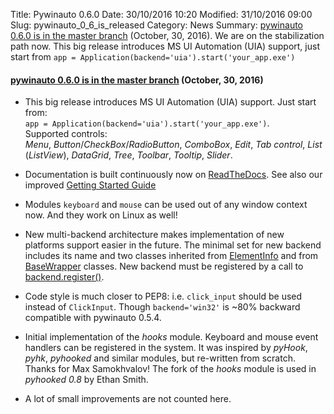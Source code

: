 Title: Pywinauto 0.6.0 
Date: 30/10/2016 10:20
Modified: 31/10/2016 09:00
Slug: pywinauto_0_6_is_released
Category: News
Summary: [pywinauto 0.6.0 is in the master branch](https://github.com/pywinauto/pywinauto/zipball/master/) (October, 30, 2016).  We are on the stabilization path now. This big release introduces MS UI Automation (UIA) support, just start from ``app = Application(backend='uia').start('your_app.exe')``

#### [pywinauto 0.6.0 is in the master branch](https://github.com/pywinauto/pywinauto/zipball/master/) (October, 30, 2016)  
- This big release introduces MS UI Automation (UIA) support. Just start from:  
    `app = Application(backend='uia').start('your_app.exe')`.  
    Supported controls:  
    *Menu*, *Button*/*CheckBox*/*RadioButton*, *ComboBox*, *Edit*, *Tab control*, *List* (*ListView*), *DataGrid*, *Tree*, *Toolbar*, *Tooltip*, *Slider*.

- Documentation is built continuously now on [ReadTheDocs](https://pywinauto.readthedocs.io/en/latest/).
  See also our improved [Getting Started Guide](https://pywinauto.readthedocs.io/en/latest/getting_started.html)

- Modules `keyboard` and `mouse` can be used out of any window context now. And they work on Linux as well!

- New multi-backend architecture makes implementation of new platforms support
  easier in the future. The minimal set for new backend includes its name and
  two classes inherited from
  [ElementInfo](http://pywinauto.readthedocs.io/en/latest/code/pywinauto.element_info.html?highlight=ElementInfo#pywinauto.element_info.ElementInfo)
  and from
  [BaseWrapper](http://pywinauto.readthedocs.io/en/latest/code/pywinauto.base_wrapper.html#pywinauto.base_wrapper.BaseWrapper) classes.
  New backend must be registered by a call to
  [backend.register()](http://pywinauto.readthedocs.io/en/latest/code/pywinauto.backend.html?highlight=backend.register#pywinauto.backend.register).

- Code style is much closer to PEP8: i.e. `click_input` should be used
  instead of `ClickInput`. Though `backend='win32'` is
  ~80% backward compatible with pywinauto 0.5.4.

- Initial implementation of the *hooks* module. Keyboard and mouse event
  handlers can be registered in the system. It was inspired by *pyHook*, *pyhk*,
  *pyhooked* and similar modules, but re-written from scratch. Thanks for
  Max Samokhvalov! The fork of the *hooks* module is used in *pyhooked 0.8*
  by Ethan Smith.

- A lot of small improvements are not counted here.
